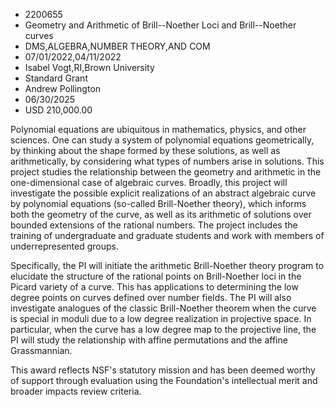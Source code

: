 
* 2200655
* Geometry and Arithmetic of Brill--Noether Loci and Brill--Noether curves
* DMS,ALGEBRA,NUMBER THEORY,AND COM
* 07/01/2022,04/11/2022
* Isabel Vogt,RI,Brown University
* Standard Grant
* Andrew Pollington
* 06/30/2025
* USD 210,000.00

Polynomial equations are ubiquitous in mathematics, physics, and other sciences.
One can study a system of polynomial equations geometrically, by thinking about
the shape formed by these solutions, as well as arithmetically, by considering
what types of numbers arise in solutions. This project studies the relationship
between the geometry and arithmetic in the one-dimensional case of algebraic
curves. Broadly, this project will investigate the possible explicit
realizations of an abstract algebraic curve by polynomial equations (so-called
Brill-Noether theory), which informs both the geometry of the curve, as well as
its arithmetic of solutions over bounded extensions of the rational numbers. The
project includes the training of undergraduate and graduate students and work
with members of underrepresented groups.

Specifically, the PI will initiate the arithmetic Brill-Noether theory program
to elucidate the structure of the rational points on Brill-Noether loci in the
Picard variety of a curve. This has applications to determining the low degree
points on curves defined over number fields. The PI will also investigate
analogues of the classic Brill-Noether theorem when the curve is special in
moduli due to a low degree realization in projective space. In particular, when
the curve has a low degree map to the projective line, the PI will study the
relationship with affine permutations and the affine Grassmannian.

This award reflects NSF's statutory mission and has been deemed worthy of
support through evaluation using the Foundation's intellectual merit and broader
impacts review criteria.
